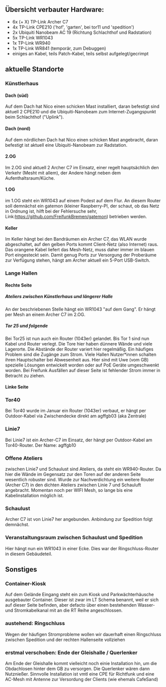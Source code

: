 ## Übersicht verbauter Hardware: 

* 6x (+ X) TP-Link Archer C7
* 4x TP-Link CPE210 ('hof', 'garten', bei tor11 und 'spedition')
* 2x Ubiquiti Nanobeam AC 19 (Richtung Schlachthof und Radstation)
* 5x TP-Link WR1043
* 1x TP-Link WR940
* 1x TP-Link WR841 (temporär, zum Debuggen)
* einiges an Kabel, teils Patch-Kabel, teils selbst aufgelegt/gecrimpt


## aktuelle Standorte

### Künstlerhaus

#### Dach (süd)
Auf dem Dach hat Nico einen schicken Mast installiert, daran befestigt sind aktuell 2 CPE210 und die Ubiquiti-Nanobeam zum Internet-Zugangspunkt beim Schlachthof ("Uplink"). 

#### Dach (nord)
Auf dem nördlichen Dach hat Nico einen schicken Mast angebracht, daran befestigt ist aktuell eine Ubiquiti-Nanobeam zur Radstation.

#### 2.OG 
Im 2.OG sind aktuell 2 Archer C7 im Einsatz, einer regelt hauptsächlich den Verkehr (Mesht mit allem), der Andere hängt neben dem Aufenthaltsraum/Küche.

#### 1.OG
im 1.OG steht ein WR1043 auf einem Podest auf dem Flur. An diesem Router soll demnächst ein gatemon (kleiner Raspberry-PI, der schaut, ob das Netz in Ordnung ist, hilft bei der Fehlersuche sehr, Link:https://github.com/FreifunkBremen/gatemon) betrieben werden.

#### Keller
Im Keller hängt bei den Bandräumen ein Archer C7, das WLAN wurde abgeschaltet, auf den gelben Ports kommt Client-Netz (also Internet) raus. 
Das orangene Kabel liefert das Mesh-Netz, muss daher immer im blauen Port eingesteckt sein. 
Damit genug Ports zur Versorgung der Proberäume zur Verfügung stehen, hängt am Archer aktuell ein 5-Port USB-Switch. 

### Lange Hallen

#### Rechte Seite 

##### Ateliers zwischen Künstlerhaus und längerer Halle
An der beschriebenen Stelle hängt ein WR1043 "auf dem Gang". Er hängt per Mesh an einem Archer C7 im 2.OG.

##### Tor 25 und folgende
Bei Tor25 ist nun auch ein Router (1043er) gelandet. 
Bis Tor 1 sind nun Kabel und Router verlegt. 
Die Tore hier haben dünnere Wände und viele Lagerorte. Die Abstände der Router variert hier regelmäßig.
Ein häufiges Problem sind die Zugänge zum Strom. Viele Hallen Nutzer*innen schalten ihren Hauptschalter bei Abwesenheit aus. Hier sind mit Uwe (vom GB) spezielle Lösungen entwickelt worden oder auf PoE Geräte umgeschwenkt worden. Bei Freifunk Ausfällen auf dieser Seite ist fehlender Strom immer in Betracht zu ziehen.


#### Linke Seite

### Tor40
Bei Tor40 wurde im Januar ein Router (1043er) verbaut, er hängt per Outdoor-Kabel via Zwischendecke direkt am agffgb03 (aka Zentrale)

### Linie7
Bei Linie7 ist ein Archer-C7 im Einsatz, der hängt per Outdoor-Kabel am Tor40-Router.
Der Name: agffgb10

### Offene Ateliers
zwischen Linie7 und Schaulust sind Ateliers, da steht ein WR940-Router.
Da hier die Wände im Gegensatz zur den Toren auf der anderen Seite wesentlich robuster sind. Wurde zur Nachverdichtung ein weitere Router (Archer C7) in den dichten Ateliers zwischen Linie 7 und Schauluft angebracht. Momentan noch per WIFI Mesh, so lange bis eine Kabelinstallation möglich ist. 

### Schaulust
Archer C7 ist von Linie7 her angebunden. Anbindung zur Spedition folgt demnächst.

### Veranstaltungsraum zwischen Schaulust und Spedition
Hier hängt nun ein WR1043 in einer Ecke. Dies war der Ringschluss-Router in diesem Gebäudeteil.

## Sonstiges 

### Container-Kiosk
Auf dem Gelände Eingang steht ein zum Kiosk und Parkwächterhäusche ausgebauter Container. Dieser ist zwar im LT Schema benannt, weil er sich auf dieser Seite befinden, aber defacto über einen bestehenden Wasser- und Stromkabelkanal mit an die RT Reihe angeschlossen. 

### austehend: Ringschluss
Wegen der häufigen Stromprobleme wollen wir dauerhaft einen Ringschluss zwischen Spedition und der rechten Hallenseite vollziehen

### erstmal verschoben: Ende der Gleishalle / Querlenker
Am Ende der Gleishalle kommt vielleicht noch einie Installation hin, um die Obdachlosen hinter dem GB zu versorgen. 
Die Querlenker wären dann Nutznießer. Sinnvolle Installation ist vmtl eine CPE für Richtfunk und eine AC-Mesh mit Antenne zur Versordung der Clients (wie ehemals CafeSand)
